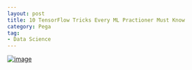 ```yaml
---
layout: post
title: 10 TensorFlow Tricks Every ML Practioner Must Know
category: Pega
tag:
- Data Science
---
```





[![image](https://jehyunlee.github.io/thumbnails/Python-DS/14_10TF_0.jpg)](https://jehyunlee.github.io/2020/05/22/Python-DS-14-10_TF_skills/)
